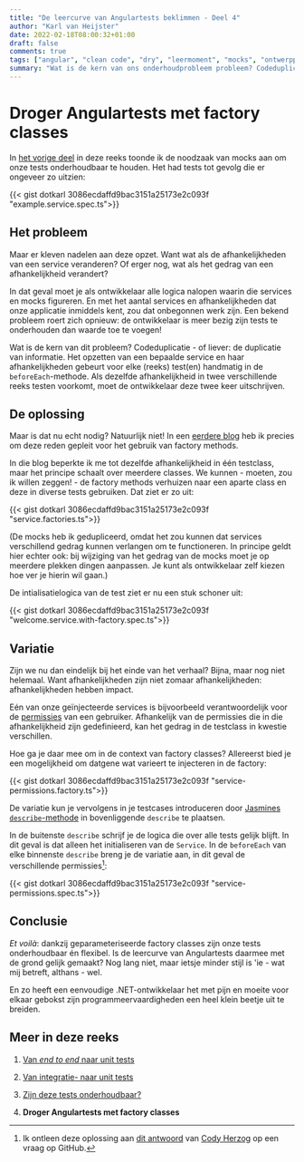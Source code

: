 ```yaml
---
title: "De leercurve van Angulartests beklimmen - Deel 4"
author: "Karl van Heijster"
date: 2022-02-18T08:00:32+01:00
draft: false
comments: true
tags: ["angular", "clean code", "dry", "leermoment", "mocks", "ontwerppatronen", "software ontwikkelen", "testen", "unit tests", "web development"]
summary: "Wat is de kern van ons onderhoudprobleem probleem? Codeduplicatie - of liever: de duplicatie van informatie. Het opzetten van een bepaalde service en haar afhankelijkheden gebeurt voor elke (reeks) test(en) handmatig in de `beforeEach`-methode. Als dezelfde afhankelijkheid in twee verschillende reeks testen voorkomt, moet de ontwikkelaar deze twee keer uitschrijven. Maar is dat nu echt nodig?"
---
```


# Droger Angulartests met factory classes


In [het vorige deel](/blog/22/02/de-leercurve-van-angulartests-beklimmen-deel-3/) in deze reeks toonde ik de noodzaak van mocks aan om onze tests onderhoudbaar te houden. Het had tests tot gevolg die er ongeveer zo uitzien:


{{< gist dotkarl 3086ecdaffd9bac3151a25173e2c093f "example.service.spec.ts">}}


## Het probleem


Maar er kleven nadelen aan deze opzet. Want wat als de afhankelijkheden van een service veranderen? Of erger nog, wat als het gedrag van een afhankelijkheid verandert? 


In dat geval moet je als ontwikkelaar alle logica nalopen waarin die services en mocks figureren. En met het aantal services en afhankelijkheden dat onze applicatie inmiddels kent, zou dat onbegonnen werk zijn. Een bekend probleem roert zich opnieuw: de ontwikkelaar is meer bezig zijn tests te onderhouden dan waarde toe te voegen!


Wat is de kern van dit probleem? Codeduplicatie - of liever: de duplicatie van informatie. Het opzetten van een bepaalde service en haar afhankelijkheden gebeurt voor elke (reeks) test(en) handmatig in de `beforeEach`-methode. Als dezelfde afhankelijkheid in twee verschillende reeks testen voorkomt, moet de ontwikkelaar deze twee keer uitschrijven.


## De oplossing


Maar is dat nu echt nodig? Natuurlijk niet! In een [eerdere blog](/blog/21/09/droger-tests-met-factory-methods/) heb ik precies om deze reden gepleit voor het gebruik van factory methods.


In die blog beperkte ik me tot dezelfde afhankelijkheid in één testclass, maar het principe schaalt over meerdere classes. We kunnen - moeten, zou ik willen zeggen! - de factory methods verhuizen naar een aparte class en deze in diverse tests gebruiken. Dat ziet er zo uit:


{{< gist dotkarl 3086ecdaffd9bac3151a25173e2c093f "service.factories.ts">}}


(De mocks heb ik gedupliceerd, omdat het zou kunnen dat services verschillend gedrag kunnen verlangen om te functioneren. In principe geldt hier echter ook: bij wijziging van het gedrag van de mocks moet je op meerdere plekken dingen aanpassen. Je kunt als ontwikkelaar zelf kiezen hoe ver je hierin wil gaan.)


De intialisatielogica van de test ziet er nu een stuk schoner uit:


{{< gist dotkarl 3086ecdaffd9bac3151a25173e2c093f "welcome.service.with-factory.spec.ts">}}


## Variatie


Zijn we nu dan eindelijk bij het einde van het verhaal? Bijna, maar nog niet helemaal. Want afhankelijkheden zijn niet zomaar afhankelijkheden: afhankelijkheden hebben impact.


Eén van onze geïnjecteerde services is bijvoorbeeld verantwoordelijk voor de [permissies](/blog/21/08/check-op-permissies-niet-op-rollen/) van een gebruiker. Afhankelijk van de permissies die in die afhankelijkheid zijn gedefinieerd, kan het gedrag in de testclass in kwestie verschillen.


Hoe ga je daar mee om in de context van factory classes? Allereerst bied je een mogelijkheid om datgene wat varieert te injecteren in de factory:


{{< gist dotkarl 3086ecdaffd9bac3151a25173e2c093f "service-permissions.factory.ts">}}


De variatie kun je vervolgens in je testcases introduceren door [Jasmines](https://jasmine.github.io/index.html) [`describe`-methode](https://jasmine.github.io/api/edge/global.html#describe) in bovenliggende `describe` te plaatsen. 


In de buitenste `describe` schrijf je de logica die over alle tests gelijk blijft. In dit geval is dat alleen het initialiseren van de `Service`. In de `beforeEach` van elke binnenste `describe` breng je de variatie aan, in dit geval de verschillende permissies[^1]:


{{< gist dotkarl 3086ecdaffd9bac3151a25173e2c093f "service-permissions.spec.ts">}}


## Conclusie


*Et voilà*: dankzij geparameteriseerde factory classes zijn onze tests onderhoudbaar én flexibel. Is de leercurve van Angulartests daarmee met de grond gelijk gemaakt? Nog lang niet, maar ietsje minder stijl is 'ie - wat mij betreft, althans - wel.


En zo heeft een eenvoudige .NET-ontwikkelaar het met pijn en moeite voor elkaar gebokst zijn programmeervaardigheden een heel klein beetje uit te breiden.


## Meer in deze reeks


1. [Van *end to end* naar unit tests](/blog/22/01/de-leercurve-van-angulartests-beklimmen-deel-1/)

2. [Van integratie- naar unit tests](/blog/22/02/de-leercurve-van-angulartests-beklimmen-deel-2/) 

3. [Zijn deze tests onderhoudbaar?](/blog/22/02/de-leercurve-van-angulartests-beklimmen-deel-3/)

4. **Droger Angulartests met factory classes**


[^1]: Ik ontleen deze oplossing aan [dit antwoord](https://github.com/jasmine/jasmine/issues/1274#issuecomment-461678314) van [Cody Herzog](https://github.com/codyherzog) op een vraag op GitHub.
